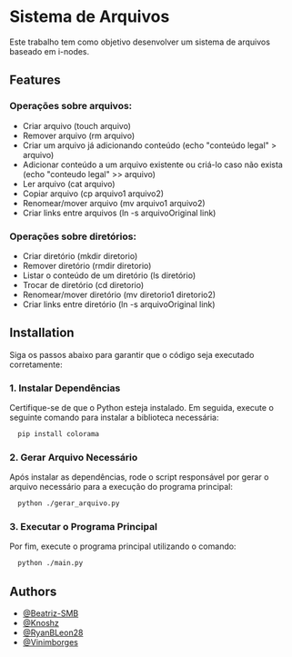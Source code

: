 
# Sistema de Arquivos 

Este trabalho tem como objetivo desenvolver um sistema de arquivos baseado em i-nodes.
## Features

### Operações sobre arquivos:
- Criar arquivo (touch arquivo)
- Remover arquivo (rm arquivo)
- Criar um arquivo já adicionando conteúdo (echo "conteúdo legal" > arquivo)
- Adicionar conteúdo a um arquivo existente ou criá-lo caso não exista (echo "conteudo legal" >> arquivo)
- Ler arquivo (cat arquivo)
- Copiar arquivo (cp arquivo1 arquivo2)
- Renomear/mover arquivo (mv arquivo1 arquivo2)
- Criar links entre arquivos (ln -s arquivoOriginal link)

### Operações sobre diretórios:
-  Criar diretório (mkdir diretorio)
- Remover diretório (rmdir diretorio)
- Listar o conteúdo de um diretório (ls diretório)
- Trocar de diretório (cd diretorio)
- Renomear/mover diretório (mv diretorio1 diretorio2)
- Criar links entre diretório (ln -s arquivoOriginal link)

## Installation

Siga os passos abaixo para garantir que o código seja executado corretamente:

### 1. Instalar Dependências
Certifique-se de que o Python esteja instalado. Em seguida, execute o seguinte comando para instalar a biblioteca necessária:
```bash
  pip install colorama
```

### 2. Gerar Arquivo Necessário
Após instalar as dependências, rode o script responsável por gerar o arquivo necessário para a execução do programa principal:
```bash
  python ./gerar_arquivo.py
```

### 3. Executar o Programa Principal
Por fim, execute o programa principal utilizando o comando:
```bash
  python ./main.py
```
    
## Authors

- [@Beatriz-SMB](https://github.com/Beatriz-SMB)
- [@Knoshz](https://github.com/Knoshz)
- [@RyanBLeon28](https://github.com/RyanBLeon28)
- [@Vinimborges](https://github.com/Vinimborges)

